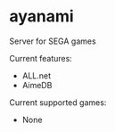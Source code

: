 # ayanami

Server for SEGA games

Current features:

- ALL.net
- AimeDB

Current supported games:

- None
